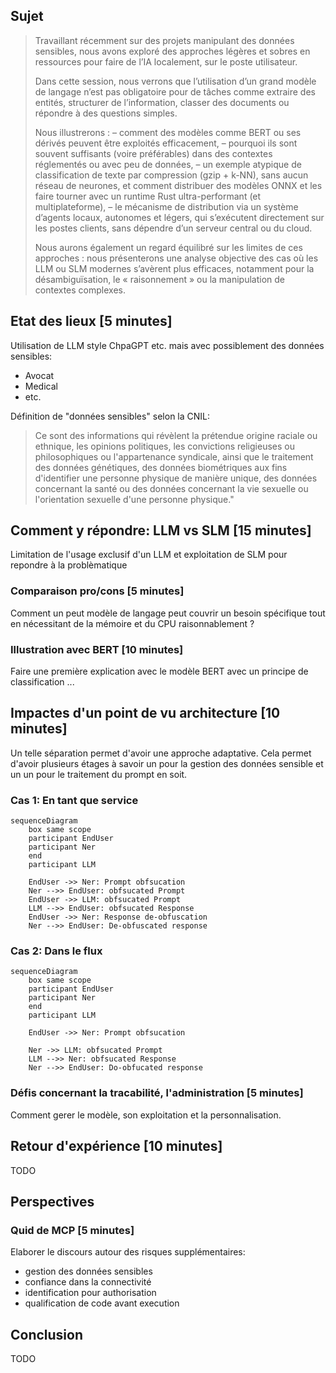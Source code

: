 ## Sujet

> Travaillant récemment sur des projets manipulant des données sensibles, nous avons exploré des approches légères et
> sobres en ressources pour faire de l’IA localement, sur le poste utilisateur.
>
> Dans cette session, nous verrons que l’utilisation d’un grand modèle de langage n’est pas obligatoire pour de tâches
> comme extraire des entités, structurer de l’information, classer des documents ou répondre à des questions simples.
> 
> Nous illustrerons :
> – comment des modèles comme BERT ou ses dérivés peuvent être exploités efficacement,
> – pourquoi ils sont souvent suffisants (voire préférables) dans des contextes réglementés ou avec peu de données,
> – un exemple atypique de classification de texte par compression (gzip + k-NN), sans aucun réseau de neurones, et
> comment distribuer des modèles ONNX et les faire tourner avec un runtime Rust ultra-performant (et multiplateforme),
> – le mécanisme de distribution via un système d’agents locaux, autonomes et légers, qui s’exécutent directement sur
> les postes clients, sans dépendre d’un serveur central ou du cloud.
>
> Nous aurons également un regard équilibré sur les limites de ces approches : nous présenterons une analyse objective
> des cas où les LLM ou SLM modernes s’avèrent plus efficaces, notamment pour la désambiguïsation, le « raisonnement »
> ou la manipulation de contextes complexes.

## Etat des lieux [5 minutes]

Utilisation de LLM style ChpaGPT etc. mais avec possiblement des données sensibles:
- Avocat
- Medical
- etc.

Définition de "données sensibles" selon la CNIL:
> Ce sont des informations qui révèlent la prétendue origine raciale ou ethnique, les opinions politiques,
> les convictions religieuses ou philosophiques ou l'appartenance syndicale, ainsi que le traitement des données
> génétiques, des données biométriques aux fins d'identifier une personne physique de manière unique, des données
> concernant la santé ou des données concernant la vie sexuelle ou l'orientation sexuelle d'une personne physique."

## Comment y répondre: LLM vs SLM [15 minutes]

Limitation de l'usage exclusif d'un LLM et exploitation de SLM pour repondre à la problèmatique

### Comparaison pro/cons [5 minutes]

Comment un peut modèle de langage peut couvrir un besoin spécifique tout en nécessitant de la mémoire et du CPU 
raisonnablement ? 

### Illustration avec BERT [10 minutes]

Faire une première explication avec le modèle BERT avec un principe de classification ...

## Impactes d'un point de vu architecture [10 minutes]

Un telle séparation permet d'avoir une approche adaptative. Cela permet d'avoir plusieurs étages à savoir un pour 
la gestion des données sensible et un un pour le traitement du prompt en soit.

### Cas 1: En tant que service

```mermaid
sequenceDiagram
    box same scope
    participant EndUser
    participant Ner
    end
    participant LLM

    EndUser ->> Ner: Prompt obfsucation
    Ner -->> EndUser: obfsucated Prompt
    EndUser ->> LLM: obfsucated Prompt
    LLM -->> EndUser: obfsucated Response
    EndUser ->> Ner: Response de-obfuscation
    Ner -->> EndUser: De-obfuscated response
```

### Cas 2: Dans le flux

```mermaid
sequenceDiagram
    box same scope
    participant EndUser
    participant Ner
    end
    participant LLM

    EndUser ->> Ner: Prompt obfsucation

    Ner ->> LLM: obfsucated Prompt
    LLM -->> Ner: obfsucated Response
    Ner -->> EndUser: Do-obfucated response
```

### Défis concernant la tracabilité, l'administration [5 minutes]

Comment gerer le modèle, son exploitation et la personnalisation.

## Retour d'expérience [10 minutes]

TODO

## Perspectives

### Quid de MCP [5 minutes]

Elaborer le discours autour des risques supplémentaires:
- gestion des données sensibles
- confiance dans la connectivité
- identification pour authorisation
- qualification de code avant execution

## Conclusion

TODO



